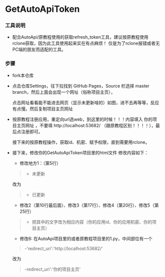 # GetAutoApiToken
### 工具说明 ###
* 配合AutoApi/原教程使用的获取refresh_token工具，建议按原教程使用rclone获取，因为此工具使用起来实在有点麻烦！
  仅是为了rclone报错或者无PC端的朋友而适配的工具。
  
### 步骤 ###
* fork本仓库

* 点击仓库Settings，往下拉找到 GitHub Pages，Source 栏选择 master branch，然后上面会出现一个网址（俗称项目主页），

  点击网址看看能不能进去网页（显示未更新啥的）如图，进不去再等等，反应有点慢。然后复制项目主页网址

* 按原教程注册应用，重定向url选web，到这里的时候！！！内容填入 你的项目主页网址 ，不要填  http://localhost:53682/
 （跟原教程区别！！！！），最后点注册即可。
  
  接下来的按原教程操作，获取id、机密、赋予权限，直到需要用rclone。
  
* 接下来，修改你的GetAutoApiToken项目里的html文件
  修改内容如下：
  
  * 修改地方1：（第5行）
  >- 未更新   
  
  改为   
  
  >- 已更新
  
  * 修改2（第10行最后面）、修改3（第17行）、修改4（第20行）、修改5（第25行）
  >- 把其中的文字改为相应内容（你的应用id、你的应用机密、你的项目主页）
  
  * 修改6: 
  在AutoApi项目里的或者原教程项目里的1.py，中间部位有一个
  
  >-'redirect_uri':'http://localhost:53682/'
  
  改为
  
  >-redirect_uri':'你的项目主页'
